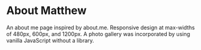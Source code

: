 About Matthew
=============
An about me page inspired by about.me.
Responsive design at max-widths of 480px, 600px, and 1200px.
A photo gallery was incorporated by using vanilla JavaScript without a library.
